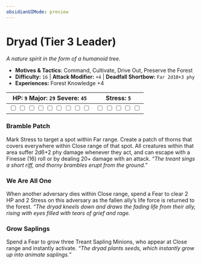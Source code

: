 ```yaml
---
obsidianUIMode: preview
---
```

# Dryad (Tier 3 Leader)

*A nature spirit in the form of a humanoid tree.*

- **Motives & Tactics**: Command, Cultivate, Drive Out, Preserve the Forest
- **Difficulty:** `16` | **Attack Modifier:** `+4` | **Deadfall Shortbow:** `Far 2d10+3 phy`
- **Experiences:** Forest Knowledge +4

| HP: `9` Major: `29` Severe: `45` | Stress: `5` |
|--|--|
|  <input type="checkbox" unchecked id="b587384b"> <input type="checkbox" unchecked id="e0e782e0"> <input type="checkbox" unchecked id="3f5eadec"> <input type="checkbox" unchecked id="60ba5e66"> <input type="checkbox" unchecked id="f224fe68"> <input type="checkbox" unchecked id="93642ebe"> <input type="checkbox" unchecked id="deb40be9"> <input type="checkbox" unchecked id="b05d2f6e"> <input type="checkbox" unchecked id="c8ff085c"> |  <input type="checkbox" unchecked id="57dc28e9"> <input type="checkbox" unchecked id="7b982394"> <input type="checkbox" unchecked id="728c10e2"> <input type="checkbox" unchecked id="d7f7427b"> <input type="checkbox" unchecked id="5a4ed3ae"> |

### Bramble Patch

Mark Stress to target a spot within Far range. Create a patch of thorns that covers everywhere within Close range of that spot. All creatures within that area suffer 2d6+2 phy damage whenever they act, and can escape with a Finesse (16) roll or by dealing 20+ damage with an attack. *“The treant sings a short riff, and thorny brambles erupt from the ground.”*

### We Are All One

When another adversary dies within Close range, spend a Fear to clear 2 HP and 2 Stress on this adversary as the fallen ally’s life force is returned to the forest. *“The dryad kneels down and draws the fading life from their ally, rising with eyes filled with tears of grief and rage.*

### Grow Saplings

Spend a Fear to grow three Treant Sapling Minions, who appear at Close range and instantly activate. *“The dryad plants seeds, which instantly grow up into animate saplings.”*



